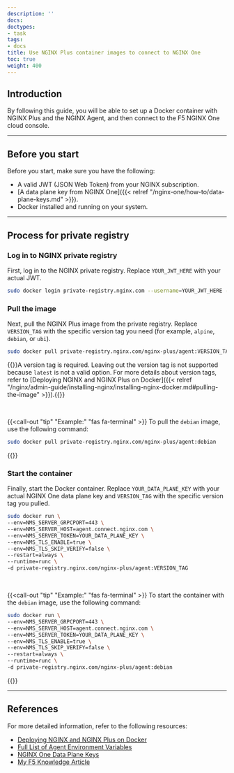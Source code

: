 ```yaml
---
description: ''
docs:
doctypes:
- task
tags:
- docs
title: Use NGINX Plus container images to connect to NGINX One
toc: true
weight: 400
---
```


## Introduction

By following this guide, you will be able to set up a Docker container with NGINX Plus and the NGINX Agent, and then connect to the F5 NGINX One cloud console.

---

## Before you start

Before you start, make sure you have the following:

- A valid JWT (JSON Web Token) from your NGINX subscription.
- [A data plane key from NGINX One]({{< relref "/nginx-one/how-to/data-plane-keys.md" >}}).
- Docker installed and running on your system.

---

## Process for private registry

### Log in to NGINX private registry

First, log in to the NGINX private registry. Replace `YOUR_JWT_HERE` with your actual JWT.

```sh
sudo docker login private-registry.nginx.com --username=YOUR_JWT_HERE --password=none
```

### Pull the image

Next, pull the NGINX Plus image from the private registry. Replace `VERSION_TAG` with the specific version tag you need (for example, `alpine`, `debian`, or `ubi`).

```sh
sudo docker pull private-registry.nginx.com/nginx-plus/agent:VERSION_TAG
```

{{<note>}}A version tag is required. Leaving out the version tag is not supported because `latest` is not a valid option. For more details about version tags, refer to [Deploying NGINX and NGINX Plus on Docker]({{< relref "/nginx/admin-guide/installing-nginx/installing-nginx-docker.md#pulling-the-image" >}}).{{</note>}}

<br>

{{<call-out "tip" "Example:" "fas fa-terminal" >}}
To pull the `debian` image, use the following command:

```sh
sudo docker pull private-registry.nginx.com/nginx-plus/agent:debian
```
{{</call-out>}}

### Start the container

Finally, start the Docker container. Replace `YOUR_DATA_PLANE_KEY` with your actual NGINX One data plane key and `VERSION_TAG` with the specific version tag you pulled.

```sh
sudo docker run \
--env=NMS_SERVER_GRPCPORT=443 \
--env=NMS_SERVER_HOST=agent.connect.nginx.com \
--env=NMS_SERVER_TOKEN=YOUR_DATA_PLANE_KEY \
--env=NMS_TLS_ENABLE=true \
--env=NMS_TLS_SKIP_VERIFY=false \
--restart=always \
--runtime=runc \
-d private-registry.nginx.com/nginx-plus/agent:VERSION_TAG
```

<br>

{{<call-out "tip" "Example:" "fas fa-terminal" >}}
To start the container with the `debian` image, use the following command:

```sh
sudo docker run \
--env=NMS_SERVER_GRPCPORT=443 \
--env=NMS_SERVER_HOST=agent.connect.nginx.com \
--env=NMS_SERVER_TOKEN=YOUR_DATA_PLANE_KEY \
--env=NMS_TLS_ENABLE=true \
--env=NMS_TLS_SKIP_VERIFY=false \
--restart=always \
--runtime=runc \
-d private-registry.nginx.com/nginx-plus/agent:debian
```

{{</call-out>}}

---

## References

For more detailed information, refer to the following resources:

- [Deploying NGINX and NGINX Plus on Docker](https://docs.nginx.com/nginx/admin-guide/installing-nginx/installing-nginx-docker/)
- [Full List of Agent Environment Variables](https://docs.nginx.com/nginx-agent/configuration/configuration-overview/#nginx-agent-environment-variables)
- [NGINX One Data Plane Keys](https://docs.nginx.com/nginx-one/how-to/data-plane-keys/)
- [My F5 Knowledge Article](https://my.f5.com/manage/s/article/K000090257)
